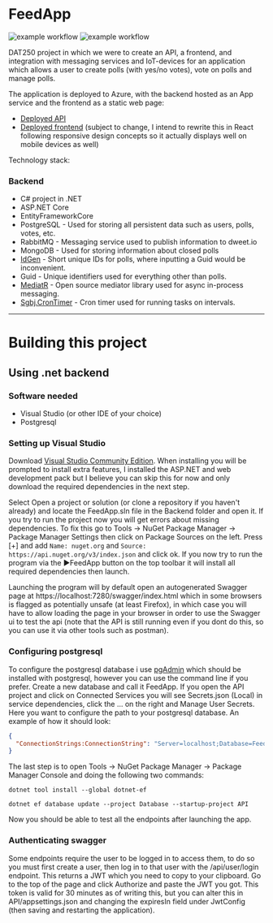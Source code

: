 # FeedApp

![example workflow](https://github.com/P1T1B0Y98/FeedApp/actions/workflows/dotnet.yml/badge.svg)                                                         ![example workflow](https://github.com/P1T1B0Y98/FeedApp/actions/workflows/node.js.yml/badge.svg) 

DAT250 project in which we were to create an API, a frontend, and integration with messaging services and IoT-devices for an application which allows a user to create polls (with yes/no votes), vote on polls and manage polls.

The application is deployed to Azure, with the backend hosted as an App service and the frontend as a static web page:
- [Deployed API](https://feedapplication.azurewebsites.net/swagger/index.html)
- [Deployed frontend](https://feedapp.spectraldev.tech/) (subject to change, I intend to rewrite this in React following responsive design concepts so it actually displays well on mobile devices as well)

Technology stack:
### Backend
- C# project in .NET
- ASP.NET Core
- EntityFrameworkCore
- PostgreSQL - Used for storing all persistent data such as users, polls, votes, etc. 
- RabbitMQ - Messaging service used to publish information to dweet.io
- MongoDB - Used for storing information about closed polls
- [IdGen](https://github.com/RobThree/IdGen) - Short unique IDs for polls, where inputting a Guid would be inconvenient.
- Guid - Unique identifiers used for everything other than polls.
- [MediatR](https://github.com/jbogard/MediatR) - Open source mediator library used for async in-process messaging.
- [Sgbj.CronTimer](https://www.nuget.org/packages/Sgbj.Cron.CronTimer) - Cron timer used for running tasks on intervals. 





___
# Building this project
## Using .net backend
### Software needed
- Visual Studio (or other IDE of your choice)
- Postgresql

### Setting up Visual Studio
Download [Visual Studio Community Edition](https://visualstudio.microsoft.com/). When installing you will be prompted to install extra features, I installed the  ASP.NET and web development pack but I believe you can skip this for now and only download the required dependencies in the next step.

Select Open a project or solution (or clone a repository if you haven't already) and locate the FeedApp.sln file in the Backend folder and open it. If you try to run the project now you will get errors about missing dependencies. To fix this go to Tools -> NuGet Package Manager -> Package Manager Settings then click on Package Sources on the left. Press [+] and add `Name: nuget.org` and `Source: https://api.nuget.org/v3/index.json` and click ok. If you now try to run the program via the ▶️FeedApp button on the top toolbar it will install all required dependencies then launch. 

Launching the program will by default open an autogenerated Swagger page at https://localhost:7280/swagger/index.html which in some browsers is flagged as potentially unsafe (at least Firefox), in which case you will have to allow loading the page in your browser in order to use the Swagger ui to test the api (note that the API is still running even if you dont do this, so you can use it via other tools such as postman). 

### Configuring postgresql
To configure the postgresql database i use [pgAdmin](https://www.pgadmin.org/) which should be installed with postgresql, however you can use the command line if you prefer. Create a new database and call it FeedApp.
If you open the API project and click on Connected Services you will see Secrets.json (Local) in service dependencies, click the ... on the right and Manage User Secrets. Here you want to configure the path to your postgresql database.
An example of how it should look:
```json
{
  "ConnectionStrings:ConnectionString": "Server=localhost;Database=FeedApp;Port=5432;User Id=postgres;Password=1234;Ssl Mode=Prefer; Trust Server Certificate=true"
}
```
The last step is to open Tools -> NuGet Package Manager -> Package Manager Console and doing the following two commands:

`dotnet tool install --global dotnet-ef`

`dotnet ef database update --project Database --startup-project API`

Now you should be able to test all the endpoints after launching the app.

### Authenticating swagger
Some endpoints require the user to be logged in to access them, to do so you must first create a user, then log in to that user with the /api/user/login endpoint. This returns a JWT which you need to copy to your clipboard. Go to the top of the page and click Authorize and paste the JWT you got. This token is valid for 30 minutes as of writing this, but you can alter this in API/appsettings.json and changing the expiresIn field under JwtConfig (then saving and restarting the application).
